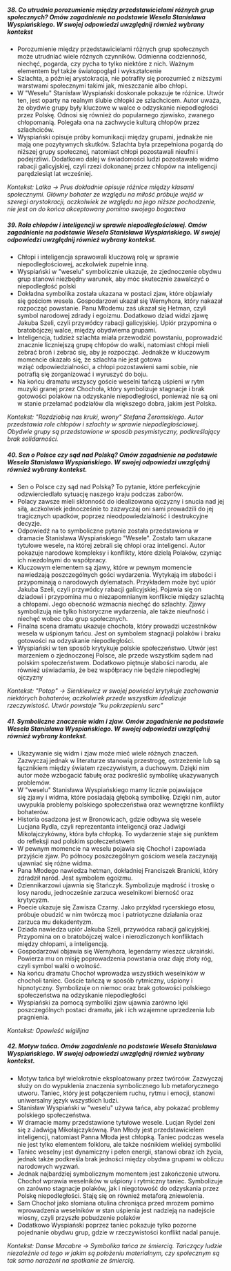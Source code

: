 ##### 38. Co utrudnia porozumienie między przedstawicielami różnych grup społecznych? Omów zagadnienie na podstawie Wesela Stanisława Wyspiańskiego. W swojej odpowiedzi uwzględnij również wybrany kontekst

- Porozumienie między przedstawicielami różnych grup społecznych może utrudniać wiele różnych czynników. Odmienna codzienność, niechęć, pogarda, czy pycha to tylko niektóre z nich. Ważnym elementem był także światopogląd i wykształcenie
- Szlachta, a później arystokracja, nie potrafiły się porozumieć z niższymi warstwami społecznymi takimi jak, mieszczanie albo chłopi. 
- W "Weselu" Stanisław Wyspiański doskonale pokazuje te różnice. Utwór ten, jest oparty na realnym ślubie chłopki ze szlachcicem. Autor uważa, że obydwie grupy były kluczowe w walce o odzyskanie niepodległości przez Polskę. Odnosi się również do popularnego zjawisko, zwanego chłopomanią. Polegała ona na zachwycie kulturą chłopów przez szlachciców.
- Wyspiański opisuje próby komunikacji między grupami, jednakże nie mają one pozytywnych skutków. Szlachta była przepełniona pogardą do niższej grupy społecznej, natomiast chłopi pozostawali nieufni i podejrzliwi. Dodatkowo dalej w świadomości ludzi pozostawało widmo rabacji galicyjskiej, czyli rzezi dokonanej przez chłopów na inteligencji parędziesiąt lat wcześniej.
 
*Kontekst: Lalka -> Prus dokładnie opisuje różnice między klasami społecznymi. Główny bohater ze względu na miłość próbuje wejść w szeregi arystokracji, aczkolwiek ze względu na jego niższe pochodzenie, nie jest on do końca akceptowany pomimo swojego bogactwa*
##### 39. Rola chłopów i inteligencji w sprawie niepodległościowej. Omów zagadnienie na podstawie Wesela Stanisława Wyspiańskiego. W swojej odpowiedzi uwzględnij również wybrany kontekst.

- Chłopi i inteligencja sprawowali kluczową rolę w sprawie niepodległościowej, aczkolwiek zupełnie inną.
- Wyspiański w "weselu" symbolicznie ukazuje, że zjednoczenie obydwu grup stanowi niezbędny warunek, aby móc skutecznie zawalczyć o niepodległość polski
- Dokładna symbolika została ukazana w postaci zjaw, które objawiały się gościom wesela. Gospodarzowi ukazał się Wernyhora, który nakazał rozpocząć powstanie. Panu Młodemu zaś ukazał się Hetman, czyli symbol narodowej zdrady i egoizmu. Dodatkowo dziad widzi zjawę Jakuba Szeli, czyli przywódcy rabacji galicyjskiej. Upiór przypomina o bratobójczej walce, między obydwiema grupami. 
- Inteligencja, tudzież szlachta miała przewodzić powstaniu, poprowadzić znacznie liczniejszą grupę chłopów do walki, natomiast chłopi mieli zebrać broń i zebrać się, aby je rozpocząć. Jednakże w kluczowym momencie okazało się, że szlachta nie jest gotowa wziąć odpowiedzialności, a chłopi pozostawieni sami sobie, nie potrafią się zorganizować i wyruszyć do boju. 
 - Na końcu dramatu wszyscy goście weselni tańczą uśpieni w rytm muzyki granej przez Chochoła, który symbolizuje stagnacje i brak gotowości polaków na odzyskanie niepodległości, ponieważ nie są oni w stanie przełamać podziałów dla większego dobra, jakim jest Polska. 

*Kontekst: "Rozdziobią nas kruki, wrony" Stefana Żeromskiego. Autor przedstawia role chłopów i szlachty w sprawie niepodległościowej. Obydwie grupy są przedstawione w sposób pesymistyczny, podkreślający brak solidarności.*

##### 40. Sen o Polsce czy sąd nad Polską? Omów zagadnienie na podstawie Wesela Stanisława Wyspiańskiego. W swojej odpowiedzi uwzględnij również wybrany kontekst.

- Sen o Polsce czy sąd nad Polską? To pytanie, które perfekcyjnie odzwierciedlało sytuację naszego kraju podczas zaborów. 
- Polacy zawsze mieli skłonność do idealizowana ojczyzny i snucia nad jej siłą, aczkolwiek jednocześnie to zazwyczaj oni sami prowadzili do jej tragicznych upadków, poprzez nieodpowiedzialność i destrukcyjne decyzje. 
- Odpowiedź na to symboliczne pytanie została przedstawiona w dramacie Stanisława Wyspiańskiego "Wesele". Zostało tam ukazane tytułowe wesele, na której zebrali się chłopi oraz inteligenci. Autor pokazuje narodowe kompleksy i konflikty, które dzielą Polaków, czyniąc ich niezdolnymi do współpracy.
- Kluczowym elementem są zjawy, które w pewnym momencie nawiedzają poszczególnych gości wydarzenia. Wytykają im słabości i przypominają o narodowych dylematach. Przykładem może być upiór Jakuba Szeli, czyli przywódcy rabacji galicyjskiej. Pojawia się on dziadowi i przypomina mu o niezapomnianym konflikcie między szlachtą a chłopami. Jego obecność wzmacnia niechęć do szlachty. Zjawy symbolizują nie tylko historyczne wydarzenia, ale także nieufność i niechęć wobec obu grup społecznych.
- Finalna scena dramatu ukazuje chochoła, który prowadzi uczestników wesela w uśpionym tańcu. Jest on symbolem stagnacji polaków i braku gotowości na odzyskanie niepodległości.
- Wyspiański w ten sposób krytykuje polskie społeczeństwo. Utwór jest marzeniem o zjednoczonej Polsce, ale przede wszystkim sądem nad polskim społeczeństwem. Dodatkowo piętnuje słabości narodu, ale również uświadamia, że bez współpracy nie będzie niepodległej ojczyzny 

*Kontekst: "Potop" -> Sienkiewicz w swojej powieści krytykuje zachowania niektórych bohaterów, aczkolwiek przede wszystkim idealizuje rzeczywistość. Utwór powstaje "ku pokrzepieniu serc"*
##### 41. Symboliczne znaczenie widm i zjaw. Omów zagadnienie na podstawie Wesela Stanisława Wyspiańskiego. W swojej odpowiedzi uwzględnij również wybrany kontekst.

- Ukazywanie się widm i zjaw może mieć wiele różnych znaczeń. Zazwyczaj jednak w literaturze stanowią przestrogę, ostrzeżenie lub są łącznikiem między światem rzeczywistym, a duchowym. Dzięki nim autor może wzbogacić fabułę oraz podkreślić symbolikę ukazywanych problemów.
- W "weselu" Stanisława Wyspiańskiego mamy licznie pojawiające się zjawy i widma, które posiadają głęboką symbolikę. Dzięki nim, autor uwypukla problemy polskiego społeczeństwa oraz wewnętrzne konflikty bohaterów. 
- Historia osadzona jest w Bronowicach, gdzie odbywa się wesele Lucjana Rydla, czyli reprezentanta inteligencji oraz Jadwigi Mikołajczykówny, która była chłopką. To wydarzenie staje się punktem do refleksji nad polskim społeczeństwem 
- W pewnym momencie na weselu pojawia się Chochoł i zapowiada przyjście zjaw.      Po północy poszczególnym gościom wesela zaczynają ujawniać się różne widma.
- Pana Młodego nawiedza hetman, dokładniej Franciszek Branicki, który zdradził naród. Jest symbolem egoizmu. 
- Dziennikarzowi ujawnia się Stańczyk. Symbolizuje mądrość i troskę o losy narodu, jednocześnie zarzuca weselnikowi bierność oraz krytycyzm. 
- Poecie ukazuje się Zawisza Czarny. Jako przykład rycerskiego etosu, próbuje obudzić w nim twórczą moc i patriotyczne działania oraz zarzuca mu dekadentyzm. 
- Dziada nawiedza upiór Jakuba Szeli, przywódca rabacji galicyjskiej. Przypomina on      o bratobójczej walce i nierozliczonych konfliktach między chłopami, a inteligencją. 
- Gospodarzowi objawia się Wernyhora, legendarny wieszcz ukraiński. Powierza mu on misję poprowadzenia powstania oraz daję złoty róg, czyli symbol walki o wolność.
- Na końcu dramatu Chochoł wprowadza wszystkich weselników w chocholi taniec. Goście tańczą w sposób rytmiczny, uśpiony i hipnotyczny. Symbolizuje on niemoc oraz  brak gotowości polskiego społeczeństwa na odzyskanie niepodległości  
- Wyspiański za pomocą symboliki zjaw ujawnia zarówno lęki poszczególnych postaci dramatu, jak i ich wzajemne uprzedzenia lub pragnienia.

*Kontekst: Opowieść wigilijna* 
##### 42. Motyw tańca. Omów zagadnienie na podstawie Wesela Stanisława Wyspiańskiego. W swojej odpowiedzi uwzględnij również wybrany kontekst.

- Motyw tańca był wielokrotnie eksploatowany przez twórców. Zazwyczaj służy on do wypuklenia znaczenia symbolicznego lub metaforycznego utworu. Taniec, który jest połączeniem ruchu, rytmu i emocji, stanowi uniwersalny język wszystkich ludzi.
- Stanisław Wyspiański w "weselu" używa tańca, aby pokazać problemy polskiego społeczeństwa.
- W dramacie mamy przedstawione tytułowe wesele. Lucjan Rydel żeni się z Jadwigą Mikołajczykówną. Pan Młody jest przedstawicielem inteligencji, natomiast Panna Młoda jest chłopką. Taniec podczas wesela nie jest tylko elementem folkloru, ale także nośnikiem wielkiej symboliki
- Taniec weselny jest dynamiczny i pełen energii, stanowi obraz ich życia, jednak także podkreśla brak jedności między obydwa grupami w obliczu narodowych wyzwań.
- Jednak najbardziej symbolicznym momentem jest zakończenie utworu. Chochoł wprawia weselników w uśpiony i rytmiczny taniec. Symbolizuje on zarówno stagnacje polaków, jak i niegotowość do odzyskania przez Polskę niepodległości. Staję się on również metaforą zniewolenia.
- Sam Chochoł jako słomiana otulina chroniąca przed mrozem pomimo wprowadzenia weselników w stan uśpienia jest nadzieją na nadejście wiosny, czyli przyszłe pobudzenie polaków 
- Dodatkowo Wyspiański poprzez taniec pokazuje tylko pozorne pojednanie obydwu grup, gdzie w rzeczywistości konflikt nadal panuje. 

*Kontekst: Danse Macabre -> Symbolika tańca ze śmiercią. Tańczący ludzie niezależnie od tego w jakim są położeniu materialnym, czy społecznym są tak samo narażeni na spotkanie ze śmiercią.*